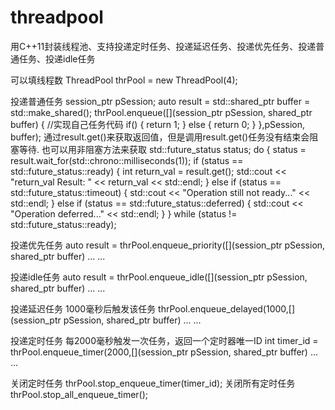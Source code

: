 # threadpool
用C++11封装线程池、支持投递定时任务、投递延迟任务、投递优先任务、投递普通任务、投递idle任务

可以填线程数
ThreadPool thrPool = new ThreadPool(4);

投递普通任务
session_ptr pSession;
auto result = std::shared_ptr<Buffer> buffer = std::make_shared<Buffer>();
thrPool.enqueue([](session_ptr pSession, shared_ptr<Buffer> buffer) {
	//实现自己任务代码
	if()
	{
		return 1;
	}
	else
	{
		return 0;
	}
},pSession, buffer);
通过result.get()来获取返回值，但是调用result.get()任务没有结束会阻塞等待.
也可以用非阻塞方法来获取
std::future_status status;
do {
	status = result.wait_for(std::chrono::milliseconds(1));
	if (status == std::future_status::ready) {
		int return_val = result.get();
		std::cout << "return_val Result: " << return_val << std::endl;
	} else if (status == std::future_status::timeout) {
		std::cout << "Operation still not ready..." << std::endl;
	} else if (status == std::future_status::deferred) {
		std::cout << "Operation deferred..." << std::endl;
	}
} while (status != std::future_status::ready);


投递优先任务
auto result = thrPool.enqueue_priority([](session_ptr pSession, shared_ptr<Buffer> buffer) 
... ...


投递idle任务
auto result = thrPool.enqueue_idle([](session_ptr pSession, shared_ptr<Buffer> buffer) 
... ...

投递延迟任务
1000毫秒后触发该任务
thrPool.enqueue_delayed(1000,[](session_ptr pSession, shared_ptr<Buffer> buffer) 
... ...


投递定时任务
每2000毫秒触发一次任务，返回一个定时器唯一ID
int timer_id = thrPool.enqueue_timer(2000,[](session_ptr pSession, shared_ptr<Buffer> buffer) 
... ...

关闭定时任务
thrPool.stop_enqueue_timer(timer_id);
关闭所有定时任务
thrPool.stop_all_enqueue_timer();


